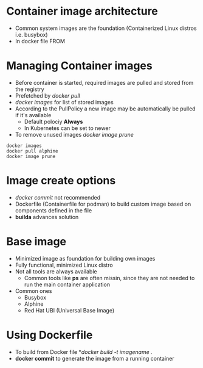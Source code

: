# Container image architecture

* Common system images are the foundation (Containerized Linux distros i.e. busybox)
* In docker file FROM

# Managing Container images

* Before container is started, required images are pulled and stored from the registry
* Prefetched by *docker pull*
* *docker images* for list of stored images
* According to the PullPolicy a new image may be automatically be pulled if it's available
  * Default polociy **Always**
  * In Kubernetes can be set to newer
* To remove unused images *docker image prune*

```
docker images
docker pull alphine
docker image prune
```

# Image create options

* *docker commit* not recommended
* Dockerfile (Containerfile for podman) to build custom image based on components defined in the file
* **builda** advances solution

# Base image

* Minimized image as foundation for building own images
* Fully functional, minimized Linux distro
* Not all tools are always available
  * Common tools like **ps** are often missin, since they are not needed to run the main container application
* Common ones
  * Busybox
  * Alphine
  * Red Hat UBI (Universal Base Image)

# Using Dockerfile

* To build from Docker file **docker build -t imagename .*
* **docker commit** to generate the image from a running container
